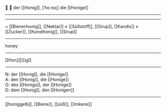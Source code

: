 🔵 🍯 der [[Honig]], [ˈhoːnɪç]
die [[Honige]]

---


---
= [[Bienenhonig]], [[Nektar]]
≈ [[Süßstoff]], [[Sirup]], [[Kandis]]
≠ [[Zucker]], [[Kunsthonig]], [[Sirup]]

---
honey

---
[[Hon]]|[[ig]]

---
N: der [[Honig]], die [[Honige]]  
A: den [[Honig]], die [[Honige]]  
G: des [[Honigs]], der [[Honige]]  
D: dem [[Honig]], den [[Honigen]] 

---
[[honiggelb]], [[Biene]], [[süß]], [[Imkerei]]